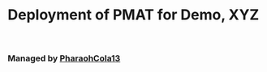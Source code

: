 <h1>Deployment of PMAT for  Demo, XYZ</h1> <br> <h3>Managed by <a href=https://github.com/PharaohCola13 target=_blank>PharaohCola13</a></h3> 
